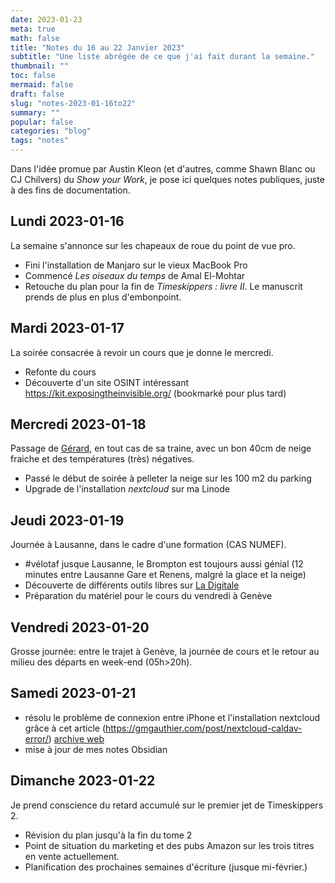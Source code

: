 ```yaml
---
date: 2023-01-23
meta: true
math: false
title: "Notes du 16 au 22 Janvier 2023"
subtitle: "Une liste abrégée de ce que j'ai fait durant la semaine."
thumbnail: ""
toc: false
mermaid: false
draft: false
slug: "notes-2023-01-16to22"
summary: "" 
popular: false
categories: "blog"
tags: "notes"
--- 
```


Dans l'idée promue par Austin Kleon (et d'autres, comme Shawn Blanc ou CJ Chilvers) du *Show your Work*, je pose ici quelques notes publiques, juste à des fins de documentation.  

## Lundi 2023-01-16
La semaine s'annonce sur les chapeaux de roue du point de vue pro.  
- Fini l'installation de Manjaro sur le vieux MacBook Pro
- Commencé *Les oiseaux du temps* de Amal El-Mohtar
- Retouche du plan pour la fin de *Timeskippers : livre II*. Le manuscrit prends de plus en plus d'embonpoint.

## Mardi 2023-01-17
La soirée consacrée à revoir un cours que je donne le mercredi.
- Refonte du cours
- Découverte d'un site OSINT intéressant  https://kit.exposingtheinvisible.org/ (bookmarké pour plus tard)

## Mercredi 2023-01-18
Passage de [Gérard](https://fr.wikipedia.org/wiki/Saison_des_temp%C3%AAtes_hivernales_en_Europe_de_2022-2023#Temp%C3%AAte_G%C3%A9rard), en tout cas de sa traine, avec un bon 40cm de neige fraiche et des températures (très) négatives.
- Passé le début de soirée à pelleter la neige sur les 100 m2 du parking
- Upgrade de l'installation *nextcloud* sur ma Linode

## Jeudi 2023-01-19
Journée à Lausanne, dans le cadre d'une formation (CAS NUMEF).
- #vélotaf jusque Lausanne, le Brompton est toujours aussi génial (12 minutes entre Lausanne Gare et Renens, malgré la glace et la neige)
- Découverte de différents outils libres sur [La Digitale](https://ladigitale.dev/#projet)
- Préparation du matériel pour le cours du vendredi à Genève

## Vendredi 2023-01-20
Grosse journée: entre le trajet à Genève, la journée de cours et le retour au milieu des départs en week-end (05h>20h).

## Samedi 2023-01-21
- résolu le problème de connexion entre iPhone et l'installation nextcloud grâce à cet article (https://gmgauthier.com/post/nextcloud-caldav-error/) [archive web](https://web.archive.org/web/20210511050932/https://gmgauthier.com/post/nextcloud-caldav-error/)
- mise à jour de mes notes Obsidian

## Dimanche 2023-01-22
Je prend conscience du retard accumulé sur le premier jet de Timeskippers 2.
- Révision du plan jusqu'à la fin du tome 2
- Point de situation du marketing et des pubs Amazon sur les trois titres en vente actuellement.
- Planification des prochaines semaines d'écriture (jusque mi-février.)